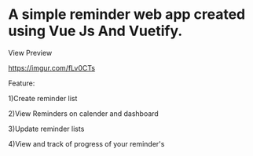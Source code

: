 # A simple reminder web app created using Vue Js And Vuetify.

View Preview

https://imgur.com/fLv0CTs

Feature:

1)Create reminder list 

2)View Reminders on calender and dashboard

3)Update reminder lists

4)View and track of progress of your reminder's


